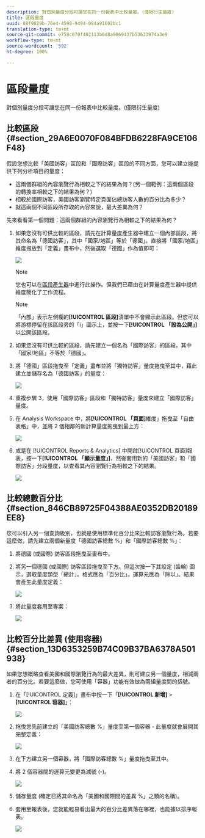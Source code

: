 ```yaml
---
description: 對個別量度分段可讓您在同一份報表中比較量度。(僅限衍生量度)
title: 區段量度
uuid: 88f9829b-76e4-4598-9494-084a91602bc1
translation-type: tm+mt
source-git-commit: e758c070f402113b6d8a9069437b53633974a3e9
workflow-type: tm+mt
source-wordcount: '592'
ht-degree: 100%

---
```



# 區段量度

對個別量度分段可讓您在同一份報表中比較量度。(僅限衍生量度)

## 比較區段 {#section_29A6E0070F084BFDB6228FA9CE106F48}

假設您想比較「美國訪客」區段和「國際訪客」區段的不同方面，您可以建立能提供下列分析項目的量度：

* 這兩個群組的內容瀏覽行為相較之下的結果為何？(另一個範例：這兩個區段的轉換率相較之下的結果為何？)
* 相較於國際訪客，美國訪客瀏覽特定頁面佔總訪客人數的百分比為多少？
* 就這兩個不同區段所存取的內容來說，最大差異為何？

先來看看第一個問題：這兩個群組的內容瀏覽行為相較之下的結果為何？

1. 如果您沒有可供比較的區段，請先在計算量度產生器中建立一個內部區段，將其命名為「德國訪客」，其中「國家/地區」等於「德國」。直接將「國家/地區」維度拖放到「定義」畫布中，然後選取「德國」作為值即可：

   ![](assets/segment-from-dimension.png)

   >[!NOTE]
   >
   >您也可以在[區段產生器](/help/components/segmentation/segmentation-workflow/seg-build.md)中進行此操作。但我們已藉由在計算量度產生器中提供維度簡化了工作流程。

   >[!NOTE]
   >
   >「內部」表示左側欄的&#x200B;**[!UICONTROL 區段]**&#x200B;清單中不會顯示此區段。但您可以將游標停留在該區段旁的「i」圖示上，並按一下&#x200B;**[!UICONTROL 「設為公開」]**&#x200B;以公開該區段。

1. 如果您沒有可供比較的區段，請先建立一個名為「國際訪客」的區段，其中「國家/地區」不等於「德國」。
1. 將「德國」區段拖曳至「定義」畫布並將「獨特訪客」量度拖曳至其中，藉此建立並儲存名為「德國訪客」的量度：

   ![](assets/german-visitors.png)

1. 重複步驟 3，使用「國際訪客」區段和「獨特訪客」量度來建立「國際訪客」量度。
1. 在 Analysis Workspace 中，將&#x200B;**[!UICONTROL 「頁面]**&#x200B;維度」拖曳至「自由表格」中，並將 2 個相鄰的新計算量度拖曳到最上方：

   ![](assets/workspace-pages.png)

1. 或是在 [!UICONTROL Reports &amp; Analytics] 中開啟[!UICONTROL 頁面]報表，按一下&#x200B;**[!UICONTROL 「顯示量度」]**，然後套用新的「美國訪客」和「國際訪客」分段量度，以查看其內容瀏覽行為相較之下的結果。

   ![](assets/pages-report.png)

## 比較總數百分比 {#section_846CB89725F04388AE0352DB20189EE8}

您可以引入另一個查詢級別，也就是使用標準化百分比來比較訪客瀏覽行為。若要這麼做，請先建立兩個新量度「德國訪客總數 %」和「國際訪客總數 %」：

1. 將德國 (或國際) 訪客區段拖曳至畫布中。
1. 將另一個德國 (或國際) 訪客區段拖曳至下方。但這次按一下其設定 (齒輪) 圖示，選取量度類型「總計」。格式應為「百分比」。運算元應為「除以」。結果會產生此量度定義：

   ![](assets/cm_metric_total.png)

1. 將此量度套用至專案：

   ![](assets/cm_percent_total.png)

## 比較百分比差異 (使用容器) {#section_13D6353259B74C09B37BA6378A501938}

如果您想概略查看美國和國際瀏覽行為的最大差異，則可建立另一個量度，相減兩者的百分比。若要這麼做，您可使用「容器」功能有效做為兩組量度間的括號。

1. 在「[!UICONTROL 定義]」畫布中按一下「**[!UICONTROL 新增]** > **[!UICONTROL 容器]**」：

   ![](assets/cm_add_container.png)

1. 拖曳您先前建立的「美國訪客總數 %」量度至第一個容器 - 此量度就會展開其完整定義：

   ![](assets/cm_container_us.png)

1. 在下方建立另一個容器，將「國際訪客總數 %」量度拖曳至其中。
1. 將 2 個容器間的運算元變更為減號 (-)。

   ![](assets/cm_container_intl.png)

1. 儲存量度 (確定已將其命名為「美國和國際間的差異 %」之類的名稱)。
1. 套用至報表後，您就能輕易看出最大的百分比差異落在哪裡，也能據以排序報表。

   ![](assets/cm_diff_percent.png)

